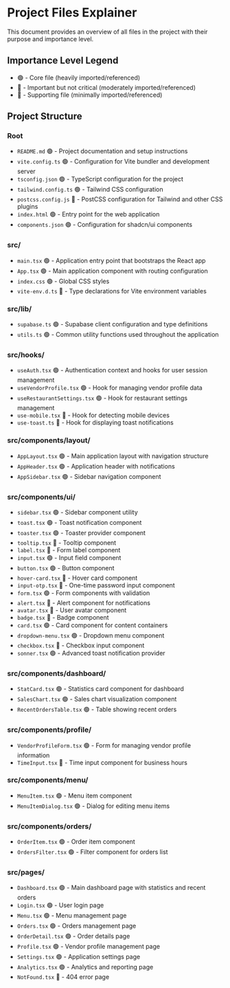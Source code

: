 
# Project Files Explainer

This document provides an overview of all files in the project with their purpose and importance level.

## Importance Level Legend
- 🟢 - Core file (heavily imported/referenced)
- 💛 - Important but not critical (moderately imported/referenced)
- 🔴 - Supporting file (minimally imported/referenced)

## Project Structure

### Root
- `README.md` 🟢 - Project documentation and setup instructions
- `vite.config.ts` 🟢 - Configuration for Vite bundler and development server
- `tsconfig.json` 🟢 - TypeScript configuration for the project
- `tailwind.config.ts` 🟢 - Tailwind CSS configuration
- `postcss.config.js` 🔴 - PostCSS configuration for Tailwind and other CSS plugins
- `index.html` 🟢 - Entry point for the web application
- `components.json` 🟢 - Configuration for shadcn/ui components

### src/
- `main.tsx` 🟢 - Application entry point that bootstraps the React app
- `App.tsx` 🟢 - Main application component with routing configuration
- `index.css` 🟢 - Global CSS styles
- `vite-env.d.ts` 🔴 - Type declarations for Vite environment variables

### src/lib/
- `supabase.ts` 🟢 - Supabase client configuration and type definitions
- `utils.ts` 🟢 - Common utility functions used throughout the application

### src/hooks/
- `useAuth.tsx` 🟢 - Authentication context and hooks for user session management
- `useVendorProfile.tsx` 🟢 - Hook for managing vendor profile data
- `useRestaurantSettings.tsx` 🟢 - Hook for restaurant settings management
- `use-mobile.tsx` 💛 - Hook for detecting mobile devices
- `use-toast.ts` 💛 - Hook for displaying toast notifications

### src/components/layout/
- `AppLayout.tsx` 🟢 - Main application layout with navigation structure
- `AppHeader.tsx` 🟢 - Application header with notifications
- `AppSidebar.tsx` 🟢 - Sidebar navigation component

### src/components/ui/
- `sidebar.tsx` 🟢 - Sidebar component utility
- `toast.tsx` 🟢 - Toast notification component
- `toaster.tsx` 🟢 - Toaster provider component
- `tooltip.tsx` 💛 - Tooltip component
- `label.tsx` 💛 - Form label component
- `input.tsx` 🟢 - Input field component
- `button.tsx` 🟢 - Button component
- `hover-card.tsx` 🔴 - Hover card component
- `input-otp.tsx` 🔴 - One-time password input component
- `form.tsx` 🟢 - Form components with validation
- `alert.tsx` 💛 - Alert component for notifications
- `avatar.tsx` 💛 - User avatar component
- `badge.tsx` 💛 - Badge component
- `card.tsx` 🟢 - Card component for content containers
- `dropdown-menu.tsx` 🟢 - Dropdown menu component
- `checkbox.tsx` 💛 - Checkbox input component
- `sonner.tsx` 🟢 - Advanced toast notification provider

### src/components/dashboard/
- `StatCard.tsx` 🟢 - Statistics card component for dashboard
- `SalesChart.tsx` 🟢 - Sales chart visualization component
- `RecentOrdersTable.tsx` 🟢 - Table showing recent orders

### src/components/profile/
- `VendorProfileForm.tsx` 🟢 - Form for managing vendor profile information
- `TimeInput.tsx` 💛 - Time input component for business hours

### src/components/menu/
- `MenuItem.tsx` 🟢 - Menu item component
- `MenuItemDialog.tsx` 🟢 - Dialog for editing menu items

### src/components/orders/
- `OrderItem.tsx` 🟢 - Order item component
- `OrdersFilter.tsx` 🟢 - Filter component for orders list

### src/pages/
- `Dashboard.tsx` 🟢 - Main dashboard page with statistics and recent orders
- `Login.tsx` 🟢 - User login page
- `Menu.tsx` 🟢 - Menu management page
- `Orders.tsx` 🟢 - Orders management page
- `OrderDetail.tsx` 🟢 - Order details page
- `Profile.tsx` 🟢 - Vendor profile management page
- `Settings.tsx` 🟢 - Application settings page
- `Analytics.tsx` 🟢 - Analytics and reporting page
- `NotFound.tsx` 🔴 - 404 error page
